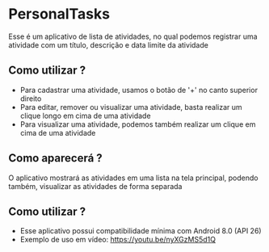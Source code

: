 # PersonalTasks
Esse é um aplicativo de lista de atividades, no qual podemos registrar uma atividade com um título, descrição e data limite da atividade

## Como utilizar ?
* Para cadastrar uma atividade, usamos o botão de '+' no canto superior direito
* Para editar, remover ou visualizar uma atividade, basta realizar um clique longo em cima de uma atividade
* Para visualizar uma atividade, podemos também realizar um clique em cima de uma atividade

## Como aparecerá ?
O aplicativo mostrará as atividades em uma lista na tela principal, podendo também, visualizar as atividades de forma separada

## Como utilizar ?
* Esse aplicativo possui compatibilidade mínima com Android 8.0 (API 26)
* Exemplo de uso em vídeo: https://youtu.be/nyXGzMS5d1Q